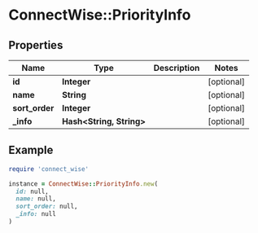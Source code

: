 # ConnectWise::PriorityInfo

## Properties

| Name | Type | Description | Notes |
| ---- | ---- | ----------- | ----- |
| **id** | **Integer** |  | [optional] |
| **name** | **String** |  | [optional] |
| **sort_order** | **Integer** |  | [optional] |
| **_info** | **Hash&lt;String, String&gt;** |  | [optional] |

## Example

```ruby
require 'connect_wise'

instance = ConnectWise::PriorityInfo.new(
  id: null,
  name: null,
  sort_order: null,
  _info: null
)
```

